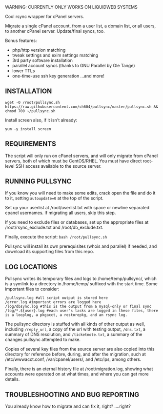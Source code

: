 WARNING: CURRENTLY ONLY WORKS ON LIQUIDWEB SYSTEMS

Cool rsync wrapper for cPanel servers.

Migrate a single cPanel account, from a user list, a domain list, or all users, to another cPanel server. Update/final syncs, too.

Bonus features:
* php/http version matching 
* tweak settings and exim settings matching
* 3rd party software installation
* parallel account syncs (thanks to GNU Parallel by Ole Tange)
* lower TTLs
* one-time-use ssh key generation
...and more!

## INSTALLATION
```wget -O /root/pullsync.sh https://raw.githubusercontent.com/ch604/pullsync/master/pullsync.sh && chmod 700 ~/pullsync.sh```

Install screen also, if it isn't already:

```yum -y install screen```

## REQUIREMENTS
The script will only run on cPanel servers, and will only migrate from cPanel servers, both of which must be CentOS/RHEL. You must have direct root-level SSH access available to the source server.

## RUNNING PULLSYNC
If you know you will need to make some edits, crack open the file and do it to it, setting `autoupdate=0` at the top of the script.

Set up your userlist at /root/userlist.txt with space or newline separated cpanel usernames. If migrating all users, skip this step.

If you need to exclude files or databases, set up the appropriate files at /root/rsync_exclude.txt and /root/db_exclude.txt.

Finally, execute the script:
```bash /root/pullsync.sh```

Pullsync will install its own prerequisites (whois and parallel) if needed, and download its supporting files from this repo.

## LOG LOCATIONS
Pullsync writes its temporary files and logs to /home/temp/pullsync/, which is a symlink to a directory in /home/temp/ suffixed with the start time. Some important files to consider:

```
/pullsync.log #all script output is stored here
/error.log #important errors are logged here
/log/dbsync.log #this is the output from a mysql-only or final sync
/log/*.${user}.log #each user's tasks are logged in these files, there is a looplog, a pkgacct, a restorepkg, and an rsync log.
```

The pullsync directory is stuffed with all kinds of other output as well, including `/reply_url`, a copy of the url with testing output, `/dns.txt`, a summary of DNS resolution, and `/ticketnote.txt`, a summary of the changes pullsync attempted to make.

Copies of several key files from the source server are also copied into this directory for reference before, during, and after the migration, such at /etc/wwwacct.conf, /var/cpanel/users/, and /etc/ips, among others.

Finally, there is an eternal history file at /root/migration.log, showing what accounts were operated on at what times, and where you can get more details.

## TROUBLESHOOTING AND BUG REPORTING
You already know how to migrate and can fix it, right? ....right?

